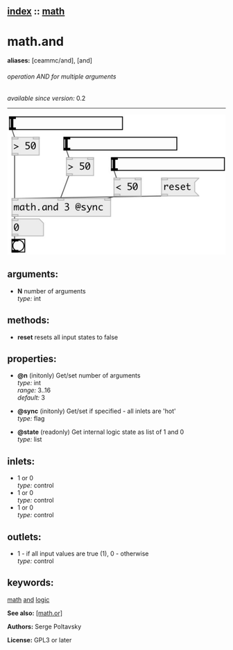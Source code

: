 [index](index.html) :: [math](category_math.html)
---

# math.and
**aliases:** [ceammc/and], [and]


###### operation AND for multiple arguments

*available since version:* 0.2

---




[![example](../examples/img/math.and.jpg)](../examples/pd/math.and.pd)



## arguments:

* **N**
number of arguments<br>
_type:_ int<br>



## methods:

* **reset**
resets all input states to false<br>




## properties:

* **@n** (initonly)
Get/set number of arguments<br>
_type:_ int<br>
_range:_ 3..16<br>
_default:_ 3<br>

* **@sync** (initonly)
Get/set if specified - all inlets are &#39;hot&#39;<br>
_type:_ flag<br>

* **@state** (readonly)
Get internal logic state as list of 1 and 0<br>
_type:_ list<br>



## inlets:

* 1 or 0<br>
_type:_ control
* 1 or 0<br>
_type:_ control
* 1 or 0<br>
_type:_ control



## outlets:

* 1 - if all input values are true (1), 0 - otherwise<br>
_type:_ control



## keywords:

[math](keywords/math.html)
[and](keywords/and.html)
[logic](keywords/logic.html)



**See also:**
[\[math.or\]](math.or.html)




**Authors:** Serge Poltavsky




**License:** GPL3 or later





